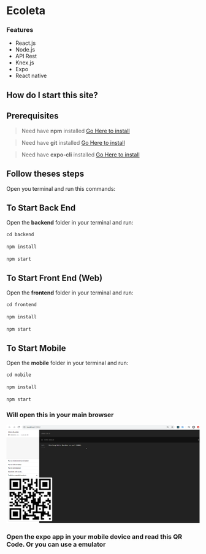 # Ecoleta

### Features

- React.js
- Node.js
- API Rest
- Knex.js
- Expo
- React native

## How do I start this site?

## Prerequisites

> Need have **npm** installed [Go Here to install](https://nodejs.org/en/)

> Need have **git** installed [Go Here to install](https://git-scm.com/downloads)

> Need have **expo-cli** installed [Go Here to install](https://docs.expo.io/)

## Follow theses steps

Open you terminal and run this commands:

## To Start Back End

Open the **backend** folder in your terminal and run:

```
cd backend

npm install

npm start

```

## To Start Front End (Web)

Open the **frontend** folder in your terminal and run:

```
cd frontend

npm install

npm start

```

## To Start Mobile

Open the **mobile** folder in your terminal and run:

```
cd mobile

npm install

npm start

```

### Will open this in your main browser

![Metro-Bundler](https://github.com/JoseVitor-1337/be-the-hero/blob/master/expo.png)

### Open the **expo app** in your mobile device and read this QR Code. Or you can use a emulator
